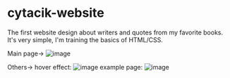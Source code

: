 # cytacik-website
The first website design about writers and quotes from my favorite books. It's very simple, I'm training the basics of HTML/CSS.

Main page->
![image](https://user-images.githubusercontent.com/108567276/179392577-2e9c5eb9-03b0-4ff5-9136-0f99ef8da2c2.png)

Others->
hover effect:
![image](https://user-images.githubusercontent.com/108567276/179392594-cbe0a1bc-aeef-496c-b0a3-15f9c2d8b194.png)
example page:
![image](https://user-images.githubusercontent.com/108567276/179392616-14288cfb-ca1c-4a5d-9dde-be3956a94063.png)


